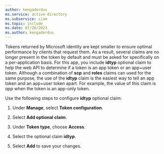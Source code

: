 ```yaml
---
author: kengaderdus
ms.service: active-directory
ms.subservice: ciam
ms.topic: include
ms.date: 07/26/2023
ms.author: kengaderdus
---
```


Tokens returned by Microsoft identity are kept smaller to ensure optimal performance by clients that request them. As a result, several claims are no longer present in the token by default and must be asked for specifically on a per-application basis. For this app, you include  **idtyp** optional claim to help the web API to determine if a token is an app token or an app+user token. Although a combination of **scp** and **roles** claims can used for the same purpose, the use of the **idtyp** claim is the easiest way to tell an app token and an app+user token apart. For example, the value of this claim is *app* when the token is an app-only token. 

Use the following steps to configure **idtyp** optional claim: 

1. Under **Manage**, select **Token configuration**.

1. Select **Add optional claim**.

1. Under **Token type**, choose **Access**.

1. Select the optional claim **idtyp**.

1. Select **Add** to save your changes.